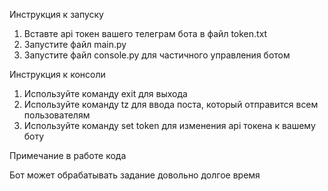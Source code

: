 Инструкция к запуску

1. Вставте api токен вашего телеграм бота в файл token.txt
2. Запустите файл main.py
3. Запустите файл console.py для частичного управления ботом

Инструкция к консоли
1. Используйте команду exit для выхода
2. Используйте команду tz для ввода поста, который отправится всем пользователям
3. Используйте команду set token для изменения api токена к вашему боту

Примечание в работе кода

Бот может обрабатывать задание довольно долгое время
